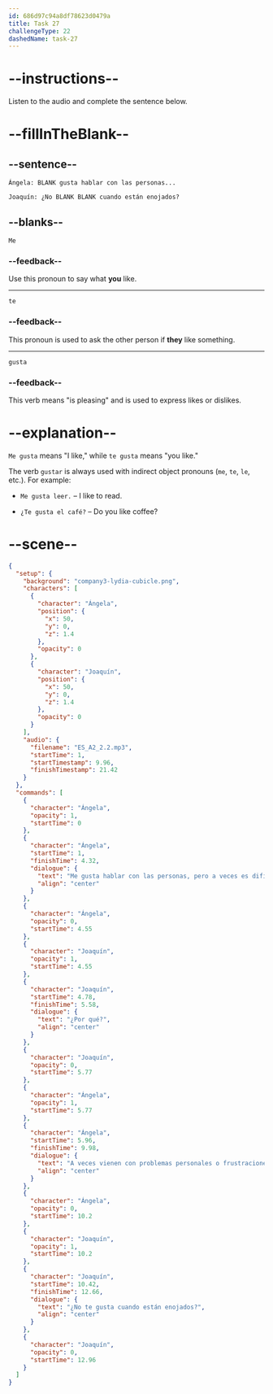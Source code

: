 ```yaml
---
id: 686d97c94a8df78623d0479a
title: Task 27
challengeType: 22
dashedName: task-27
---
```


<!-- (Audio) Me gusta hablar con las personas, pero a veces es difícil. ¿Por qué? A veces vienen con problemas personales o frustraciones del equipo. ¿No te gusta cuando están enojados? -->

# --instructions--

Listen to the audio and complete the sentence below.

# --fillInTheBlank--

## --sentence--

`Ángela: BLANK gusta hablar con las personas...`

`Joaquín: ¿No BLANK BLANK cuando están enojados?`

## --blanks--

`Me`

### --feedback--

Use this pronoun to say what **you** like.

---

`te`

### --feedback--

This pronoun is used to ask the other person if **they** like something.

---

`gusta`

### --feedback--

This verb means "is pleasing" and is used to express likes or dislikes.

# --explanation--

`Me gusta` means "I like," while `te gusta` means "you like."

The verb `gustar` is always used with indirect object pronouns (`me`, `te`, `le`, etc.). For example:

- `Me gusta leer.` – I like to read.

- `¿Te gusta el café?` – Do you like coffee?


# --scene--

```json
{
  "setup": {
    "background": "company3-lydia-cubicle.png",
    "characters": [
      {
        "character": "Ángela",
        "position": {
          "x": 50,
          "y": 0,
          "z": 1.4
        },
        "opacity": 0
      },
      {
        "character": "Joaquín",
        "position": {
          "x": 50,
          "y": 0,
          "z": 1.4
        },
        "opacity": 0
      }
    ],
    "audio": {
      "filename": "ES_A2_2.2.mp3",
      "startTime": 1,
      "startTimestamp": 9.96,
      "finishTimestamp": 21.42
    }
  },
  "commands": [
    {
      "character": "Ángela",
      "opacity": 1,
      "startTime": 0
    },
    {
      "character": "Ángela",
      "startTime": 1,
      "finishTime": 4.32,
      "dialogue": {
        "text": "Me gusta hablar con las personas, pero a veces es difícil.",
        "align": "center"
      }
    },
    {
      "character": "Ángela",
      "opacity": 0,
      "startTime": 4.55
    },
    {
      "character": "Joaquín",
      "opacity": 1,
      "startTime": 4.55
    },
    {
      "character": "Joaquín",
      "startTime": 4.78,
      "finishTime": 5.58,
      "dialogue": {
        "text": "¿Por qué?",
        "align": "center"
      }
    },
    {
      "character": "Joaquín",
      "opacity": 0,
      "startTime": 5.77
    },
    {
      "character": "Ángela",
      "opacity": 1,
      "startTime": 5.77
    },
    {
      "character": "Ángela",
      "startTime": 5.96,
      "finishTime": 9.98,
      "dialogue": {
        "text": "A veces vienen con problemas personales o frustraciones del equipo.",
        "align": "center"
      }
    },
    {
      "character": "Ángela",
      "opacity": 0,
      "startTime": 10.2
    },
    {
      "character": "Joaquín",
      "opacity": 1,
      "startTime": 10.2
    },
    {
      "character": "Joaquín",
      "startTime": 10.42,
      "finishTime": 12.66,
      "dialogue": {
        "text": "¿No te gusta cuando están enojados?",
        "align": "center"
      }
    },
    {
      "character": "Joaquín",
      "opacity": 0,
      "startTime": 12.96
    }
  ]
}
```
